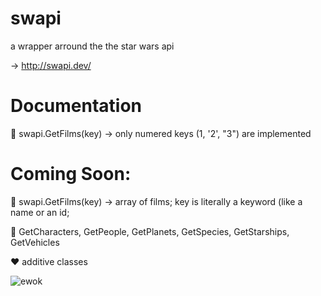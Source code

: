 # swapi

a wrapper arround the the star wars api

-> http://swapi.dev/

# Documentation
💚 swapi.GetFilms(key) -> only numered keys (1, '2', "3") are implemented

# Coming Soon:
💛 swapi.GetFilms(key) -> array of films; key is literally a keyword (like a name or an id;

💛 GetCharacters, GetPeople, GetPlanets, GetSpecies, GetStarships, GetVehicles

❤️ additive classes 


![ewok](https://imagesvc.meredithcorp.io/v3/mm/image?q=85&c=sc&poi=face&w=2000&h=1333&url=https%3A%2F%2Fstatic.onecms.io%2Fwp-content%2Fuploads%2Fsites%2F6%2F2020%2F06%2F11%2FEwok.jpg)
